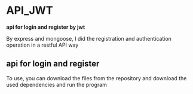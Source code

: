 # API_JWT
**api for login and register by jwt**

By express and mongoose, I did the registration and authentication operation in a restful API way


## api for login and register 


To use, you can download the files from the repository and download the used dependencies and run the program
